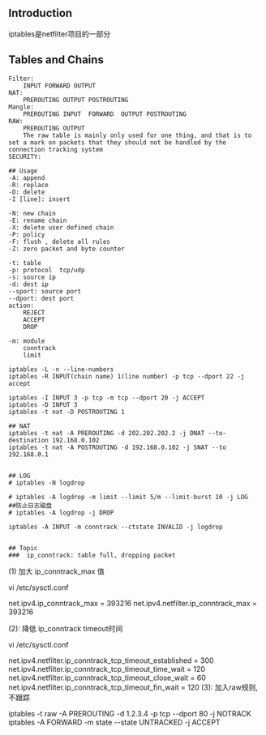 ## Introduction
iptables是netfilter项目的一部分
## Tables and Chains
```
Filter:
    INPUT FORWARD OUTPUT
NAT:
    PREROUTING OUTPUT POSTROUTING
Mangle:
    PREROUTING INPUT  FORWARD  OUTPUT POSTROUTING
RAW:
    PREROUTING OUTPUT
    The raw table is mainly only used for one thing, and that is to set a mark on packets that they should not be handled by the connection tracking system
SECURITY:
    
## Usage
-A: append
-R: replace
-D: delete
-I [line]: insert

-N: new chain
-E: rename chain
-X: delete user defined chain
-P: policy 
-F: flush , delete all rules
-Z: zero packet and byte counter

-t: table 
-p: protocol  tcp/udp
-s: source ip
-d: dest ip
--sport: source port
--dport: dest port
action:
    REJECT
    ACCEPT
    DROP

-m: module
    conntrack
    limit

iptables -L -n --line-numbers
iptables -R INPUT(chain name) 1(line number) -p tcp --dport 22 -j accept

iptables -I INPUT 3 -p tcp -m tcp --dport 20 -j ACCEPT
iptables -D INPUT 3
iptables -t nat -D POSTROUTING 1

## NAT
iptables -t nat -A PREROUTING -d 202.202.202.2 -j DNAT --to-destination 192.168.0.102  
iptables -t nat -A POSTROUTING -d 192.168.0.102 -j SNAT --to 192.168.0.1 


## LOG
# iptables -N logdrop

# iptables -A logdrop -m limit --limit 5/m --limit-burst 10 -j LOG   ##防止日志磁盘
# iptables -A logdrop -j DROP

iptables -A INPUT -m conntrack --ctstate INVALID -j logdrop


## Topic
###  ip_conntrack: table full, dropping packet  
```
(1) 加大 ip_conntrack_max 值

vi /etc/sysctl.conf

net.ipv4.ip_conntrack_max = 393216
net.ipv4.netfilter.ip_conntrack_max = 393216


(2): 降低 ip_conntrack timeout时间

vi /etc/sysctl.conf

net.ipv4.netfilter.ip_conntrack_tcp_timeout_established = 300
net.ipv4.netfilter.ip_conntrack_tcp_timeout_time_wait = 120
net.ipv4.netfilter.ip_conntrack_tcp_timeout_close_wait = 60
net.ipv4.netfilter.ip_conntrack_tcp_timeout_fin_wait = 120
(3): 加入raw规则, 不跟踪

iptables -t raw -A PREROUTING -d 1.2.3.4 -p tcp --dport 80 -j NOTRACK
iptables -A FORWARD -m state --state UNTRACKED -j ACCEPT
```
  
